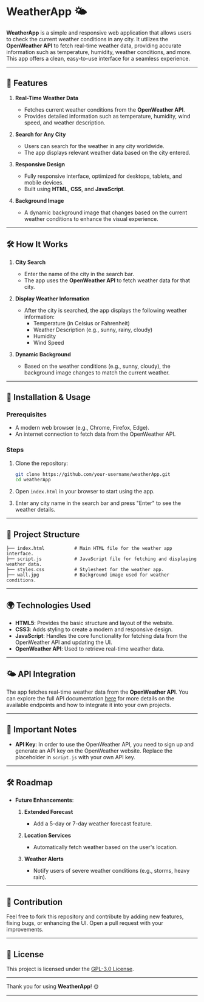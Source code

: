 # WeatherApp 🌤️

**WeatherApp** is a simple and responsive web application that allows users to check the current weather conditions in any city. It utilizes the **OpenWeather API** to fetch real-time weather data, providing accurate information such as temperature, humidity, weather conditions, and more. This app offers a clean, easy-to-use interface for a seamless experience.

---

## 🌟 Features

1. **Real-Time Weather Data**  
   - Fetches current weather conditions from the **OpenWeather API**.  
   - Provides detailed information such as temperature, humidity, wind speed, and weather description.

2. **Search for Any City**  
   - Users can search for the weather in any city worldwide.  
   - The app displays relevant weather data based on the city entered.

3. **Responsive Design**  
   - Fully responsive interface, optimized for desktops, tablets, and mobile devices.  
   - Built using **HTML**, **CSS**, and **JavaScript**.

4. **Background Image**  
   - A dynamic background image that changes based on the current weather conditions to enhance the visual experience.

---

## 🛠️ How It Works

1. **City Search**  
   - Enter the name of the city in the search bar.  
   - The app uses the **OpenWeather API** to fetch weather data for that city.

2. **Display Weather Information**  
   - After the city is searched, the app displays the following weather information:  
     - Temperature (in Celsius or Fahrenheit)  
     - Weather Description (e.g., sunny, rainy, cloudy)  
     - Humidity  
     - Wind Speed  

3. **Dynamic Background**  
   - Based on the weather conditions (e.g., sunny, cloudy), the background image changes to match the current weather.

---

## 🚀 Installation & Usage

### Prerequisites  
- A modern web browser (e.g., Chrome, Firefox, Edge).  
- An internet connection to fetch data from the OpenWeather API.

### Steps  
1. Clone the repository:  
   ```bash
   git clone https://github.com/your-username/weatherApp.git
   cd weatherApp
   ```

2. Open `index.html` in your browser to start using the app.  

3. Enter any city name in the search bar and press "Enter" to see the weather details.

---

## 📂 Project Structure

```plaintext
├── index.html           # Main HTML file for the weather app interface.
├── script.js            # JavaScript file for fetching and displaying weather data.
├── styles.css           # Stylesheet for the weather app.
├── wall.jpg             # Background image used for weather conditions.
```

---

## 🌍 Technologies Used

- **HTML5**: Provides the basic structure and layout of the website.  
- **CSS3**: Adds styling to create a modern and responsive design.  
- **JavaScript**: Handles the core functionality for fetching data from the OpenWeather API and updating the UI.  
- **OpenWeather API**: Used to retrieve real-time weather data.

---

## 🌤️ API Integration

The app fetches real-time weather data from the **OpenWeather API**. You can explore the full API documentation [here](https://openweathermap.org/api) for more details on the available endpoints and how to integrate it into your own projects.

---

## 🚨 Important Notes

- **API Key**: In order to use the OpenWeather API, you need to sign up and generate an API key on the OpenWeather website. Replace the placeholder in `script.js` with your own API key.

---

## 🛠️ Roadmap

- **Future Enhancements**:
  1. **Extended Forecast**  
     - Add a 5-day or 7-day weather forecast feature.
  
  2. **Location Services**  
     - Automatically fetch weather based on the user's location.
  
  3. **Weather Alerts**  
     - Notify users of severe weather conditions (e.g., storms, heavy rain).

---

## 🙌 Contribution

Feel free to fork this repository and contribute by adding new features, fixing bugs, or enhancing the UI. Open a pull request with your improvements.

---

## 📝 License

This project is licensed under the [GPL-3.0 License](LICENSE).

---

Thank you for using **WeatherApp**! 🌞

---
